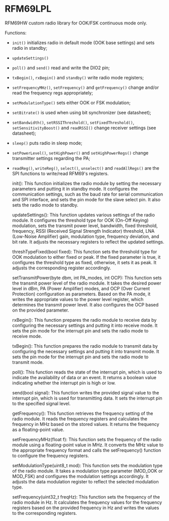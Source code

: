 # RFM69LPL
RFM69HW custom radio library for OOK/FSK continuous mode only.

Functions: 
- `init()` initializes radio in default mode (OOK base settings) and sets radio in standby;
- `updateSettings()`
- `poll()` and `send()` read and write the DIO2 pin;
- `txBegin()`, `rxBegin()` and `standby()` write radio mode registers;
- `setFrequencyMHz()`, `setFrequency()` and `getFrequency()` change and/or read the frequency regs appropriately;
- `setModulationType()` sets either OOK or FSK modulation;
- `setBitrate()` is used when using bit synchronizer (see datasheet);
- `setBandwidth()`, `setRSSIThreshold()`, `setFixedThreshold()`, `setSensitivityBoost()` and `readRSSI()` change receiver settings (see datasheet);
- `sleep()` puts radio in sleep mode;
- `setPowerLevel()`, `setHighPower()` and `setHighPowerRegs()` change transmitter settings regarding the PA;
- `readReg()`, `writeReg()`, `select()`, `unselect()` and `readAllRegs()` are the SPI functions to write/read RFM69's registers.

    init(): This function initializes the radio module by setting the necessary parameters and putting it in standby mode. It configures the communication settings, such as the baud rate for serial communication and SPI interface, and sets the pin mode for the slave select pin. It also sets the radio mode to standby.

    updateSettings(): This function updates various settings of the radio module. It configures the threshold type for OOK (On-Off Keying) modulation, sets the transmit power level, bandwidth, fixed threshold, frequency, RSSI (Received Signal Strength Indicator) threshold, LNA (Low-Noise Amplifier) gain, modulation type, frequency deviation, and bit rate. It adjusts the necessary registers to reflect the updated settings.

    threshTypeFixed(bool fixed): This function sets the threshold type for OOK modulation to either fixed or peak. If the fixed parameter is true, it configures the threshold type as fixed, otherwise, it sets it as peak. It adjusts the corresponding register accordingly.

    setTransmitPower(byte dbm, int PA_modes, int OCP): This function sets the transmit power level of the radio module. It takes the desired power level in dBm, PA (Power Amplifier) modes, and OCP (Over Current Protection) configuration as parameters. Based on the PA mode, it writes the appropriate values to the power level register, which determines the transmit power level. It also configures the OCP based on the provided parameter.

    rxBegin(): This function prepares the radio module to receive data by configuring the necessary settings and putting it into receive mode. It sets the pin mode for the interrupt pin and sets the radio mode to receive mode.

    txBegin(): This function prepares the radio module to transmit data by configuring the necessary settings and putting it into transmit mode. It sets the pin mode for the interrupt pin and sets the radio mode to transmit mode.

    poll(): This function reads the state of the interrupt pin, which is used to indicate the availability of data or an event. It returns a boolean value indicating whether the interrupt pin is high or low.

    send(bool signal): This function writes the provided signal value to the interrupt pin, which is used for transmitting data. It sets the interrupt pin to the specified signal level.

    getFrequency(): This function retrieves the frequency setting of the radio module. It reads the frequency registers and calculates the frequency in MHz based on the stored values. It returns the frequency as a floating-point value.

    setFrequencyMHz(float f): This function sets the frequency of the radio module using a floating-point value in MHz. It converts the MHz value to the appropriate frequency format and calls the setFrequency() function to configure the frequency registers.

    setModulationType(uint8_t mod): This function sets the modulation type of the radio module. It takes a modulation type parameter (MOD_OOK or MOD_FSK) and configures the modulation settings accordingly. It adjusts the data modulation register to reflect the selected modulation type.

    setFrequency(uint32_t freqHz): This function sets the frequency of the radio module in Hz. It calculates the frequency values for the frequency registers based on the provided frequency in Hz and writes the values to the corresponding registers.
